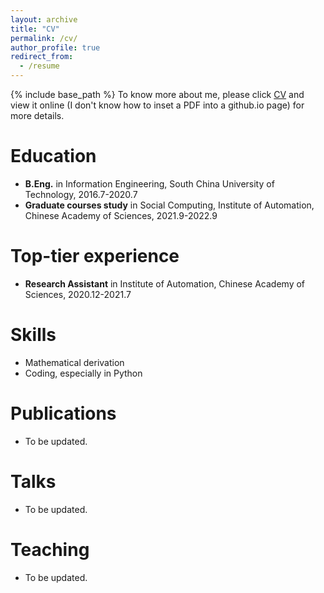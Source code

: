 ```yaml
---
layout: archive
title: "CV"
permalink: /cv/
author_profile: true
redirect_from:
  - /resume
---
```


{% include base_path %}
To know more about me, please click [CV](/files/paper1.pdf) and view it online (I don't know how to inset a PDF into a github.io page) for more details.

Education
======
* **B.Eng.** in Information Engineering, South China University of Technology, 2016.7-2020.7
* **Graduate courses study** in Social Computing, Institute of Automation, Chinese Academy of Sciences, 2021.9-2022.9

Top-tier experience
======
* **Research Assistant** in Institute of Automation, Chinese Academy of Sciences, 2020.12-2021.7
  
Skills
======
* Mathematical derivation
* Coding, especially in Python

Publications
======
* To be updated.
  
Talks
======
* To be updated.
  
Teaching
======
* To be updated.
